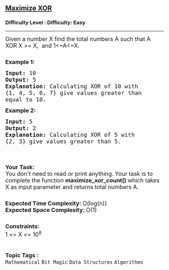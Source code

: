 <h2><a href="https://www.geeksforgeeks.org/problems/maximize-xor0829/1?page=9&status=unsolved&sortBy=accuracy">Maximize XOR</a></h2><h3>Difficulty Level : Difficulty: Easy</h3><hr><div class="problems_problem_content__Xm_eO"><p><span style="font-size:18px">Given a number X find the total numbers A&nbsp;such that A XOR X&nbsp;&gt;= X, &nbsp;and 1&lt;=A&lt;=X.</span><br>
&nbsp;</p>

<p><span style="font-size:18px"><strong>Example 1:</strong></span></p>

<pre><span style="font-size:18px"><strong>Input: </strong>10
<strong>Output: </strong>5
<strong>Explanation: </strong>Calculating XOR of 10 with
{1, 4, 5, 6, 7} give values greater than 
equal to 10.</span>
</pre>

<p><span style="font-size:18px"><strong>Example 2:</strong></span></p>

<pre><span style="font-size:18px"><strong>Input: </strong>5
</span><strong><span style="font-size:18px">Output: </span></strong><span style="font-size:18px">2
<strong>Explanation: </strong>Calculating XOR of 5 with 
{2, 3} give values greater than 5.
</span>
</pre>

<p>&nbsp;</p>

<p><span style="font-size:18px"><strong>Your Task:</strong><br>
You don't need to read or print anything. Your task is to complete the function&nbsp;<strong>maximize_xor_count()&nbsp;</strong>which takes X as input parameter and returns total numbers A.</span><br>
&nbsp;</p>

<p><span style="font-size:18px"><strong>Expected Time Complexity:&nbsp;</strong>O(log(n))<br>
<strong>Expected Space Complexity:&nbsp;</strong>O(1)</span><br>
&nbsp;</p>

<p><span style="font-size:18px"><strong>Constraints:</strong><br>
1 &lt;= X &lt;= 10<sup>8</sup></span></p>
</div><br><p><span style=font-size:18px><strong>Topic Tags : </strong><br><code>Mathematical</code>&nbsp;<code>Bit Magic</code>&nbsp;<code>Data Structures</code>&nbsp;<code>Algorithms</code>&nbsp;